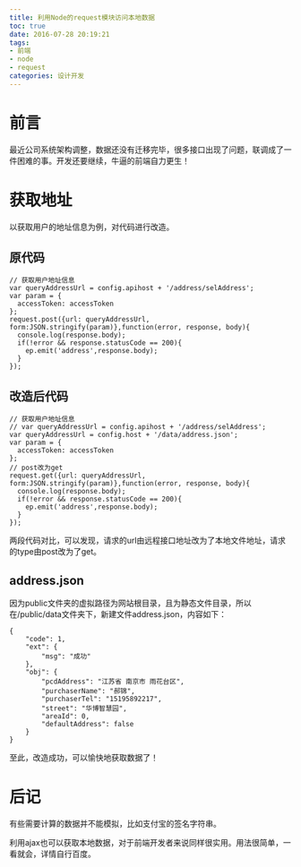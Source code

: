 ```yaml
---
title: 利用Node的request模块访问本地数据
toc: true
date: 2016-07-28 20:19:21
tags:
- 前端
- node
- request
categories: 设计开发
---
```

# 前言
最近公司系统架构调整，数据还没有迁移完毕，很多接口出现了问题，联调成了一件困难的事。开发还要继续，牛逼的前端自力更生！

<!--more-->

# 获取地址
以获取用户的地址信息为例，对代码进行改造。
## 原代码
```
// 获取用户地址信息
var queryAddressUrl = config.apihost + '/address/selAddress';
var param = {
  accessToken: accessToken
};
request.post({url: queryAddressUrl, form:JSON.stringify(param)},function(error, response, body){
  console.log(response.body);
  if(!error && response.statusCode == 200){
    ep.emit('address',response.body);
  }
});
```

## 改造后代码
```
// 获取用户地址信息
// var queryAddressUrl = config.apihost + '/address/selAddress';
var queryAddressUrl = config.host + '/data/address.json';
var param = {
  accessToken: accessToken
};
// post改为get
request.get({url: queryAddressUrl, form:JSON.stringify(param)},function(error, response, body){
  console.log(response.body);
  if(!error && response.statusCode == 200){
    ep.emit('address',response.body);
  }
});
```
两段代码对比，可以发现，请求的url由远程接口地址改为了本地文件地址，请求的type由post改为了get。

## address.json
因为public文件夹的虚拟路径为网站根目录，且为静态文件目录，所以在/public/data文件夹下，新建文件address.json，内容如下：
```
{
    "code": 1,
    "ext": {
        "msg": "成功"
    },
    "obj": {
        "pcdAddress": "江苏省 南京市 雨花台区",
        "purchaserName": "郝锦",
        "purchaserTel": "15195892217",
        "street": "华博智慧园",
        "areaId": 0,
        "defaultAddress": false
    }
}
```
至此，改造成功，可以愉快地获取数据了！

# 后记
有些需要计算的数据并不能模拟，比如支付宝的签名字符串。

利用ajax也可以获取本地数据，对于前端开发者来说同样很实用。用法很简单，一看就会，详情自行百度。